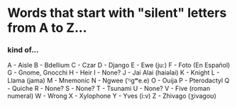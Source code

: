 # Words that start with "silent" letters from A to Z...
### kind of...

A - Aisle
B - Bdellium
C - Czar
D - Django 
E - Ewe (ju:)
F - Foto (En Español)
G - Gnome, Gnocchi
H - Heir
I - None?
J - Jai Alai (haiəlai)
K - Knight
L - Llama (jama)
M - Mnemonic 
N - Ngwee (ˈᵑɡʷe.e)
O - Ouija
P - Pterodactyl
Q - Quiche
R - None?
S - None?
T - Tsunami
U - None?
V - Five (roman numeral)
W - Wrong
X - Xylophone
Y - Yves (i:v)
Z - Zhivago (ʒivagoʊ)

